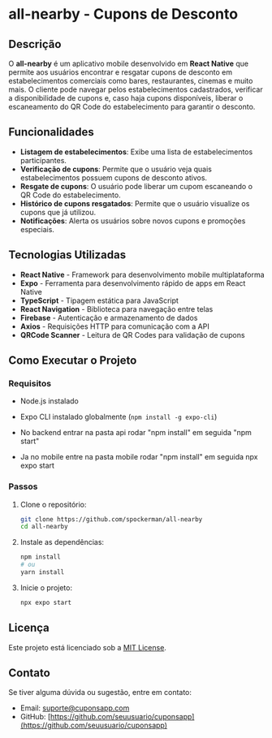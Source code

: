 # all-nearby -  Cupons de Desconto

## Descrição
O **all-nearby** é um aplicativo mobile desenvolvido em **React Native** que permite aos usuários encontrar e resgatar cupons de desconto em estabelecimentos comerciais como bares, restaurantes, cinemas e muito mais. O cliente pode navegar pelos estabelecimentos cadastrados, verificar a disponibilidade de cupons e, caso haja cupons disponíveis, liberar o escaneamento do QR Code do estabelecimento para garantir o desconto.

## Funcionalidades
- **Listagem de estabelecimentos**: Exibe uma lista de estabelecimentos participantes.
- **Verificação de cupons**: Permite que o usuário veja quais estabelecimentos possuem cupons de desconto ativos.
- **Resgate de cupons**: O usuário pode liberar um cupom escaneando o QR Code do estabelecimento.
- **Histórico de cupons resgatados**: Permite que o usuário visualize os cupons que já utilizou.
- **Notificações**: Alerta os usuários sobre novos cupons e promoções especiais.

## Tecnologias Utilizadas
- **React Native** - Framework para desenvolvimento mobile multiplataforma
- **Expo** - Ferramenta para desenvolvimento rápido de apps em React Native
- **TypeScript** - Tipagem estática para JavaScript
- **React Navigation** - Biblioteca para navegação entre telas
- **Firebase** - Autenticação e armazenamento de dados
- **Axios** - Requisições HTTP para comunicação com a API
- **QRCode Scanner** - Leitura de QR Codes para validação de cupons

## Como Executar o Projeto
### Requisitos
- Node.js instalado
- Expo CLI instalado globalmente (`npm install -g expo-cli`)
- No backend entrar na pasta api
rodar "npm install"
em seguida "npm start"

- Ja no mobile entre na pasta mobile
rodar "npm install"
em seguida npx expo start

### Passos
1. Clone o repositório:
   ```sh
   git clone https://github.com/spockerman/all-nearby
   cd all-nearby
   ```

2. Instale as dependências:
   ```sh
   npm install
   # ou
   yarn install
   ```

3. Inicie o projeto:
   ```sh
   npx expo start
   ```

## Licença
Este projeto está licenciado sob a [MIT License](LICENSE).

## Contato
Se tiver alguma dúvida ou sugestão, entre em contato:
- Email: suporte@cuponsapp.com
- GitHub: [https://github.com/seuusuario/cuponsapp](https://github.com/seuusuario/cuponsapp)

